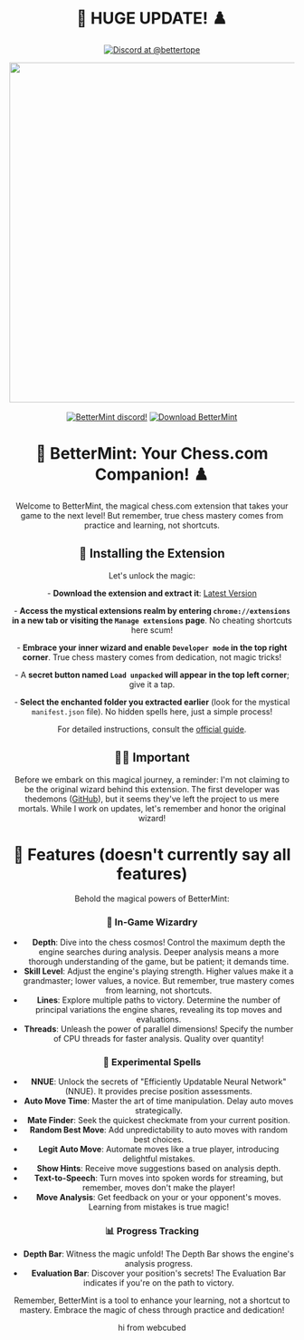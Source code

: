 <h1 align="center">👑 HUGE UPDATE! ♟️</h1>

<div align="center">
    <a href="https://discord.com/users/1141163770794754058">
        <img src="https://lanyard-profile-readme.vercel.app/api/1141163770794754058?showDisplayName=true" alt="Discord at @bettertope">
    </a>
</div>
<div align="center">

<p align="center">
  <img width="600" src="https://cdn.discordapp.com/attachments/1017565672622006303/1089946864717144094/image.png">
  <br><br>
  <a href="https://discord.gg/basic"><img alt="BetterMint discord!" src="https://img.shields.io/badge/Discord-BetterMint-0?style=flat&logo=discord"></a>
  <a href="https://github.com/BotSolver/BetterMint/releases"><img alt="Download BetterMint" src="https://img.shields.io/github/downloads/BotSolver/BetterMint/total?color=%2331c754&label=Download&logo=googlechrome&logoColor=%23ffffff"></a>
</p>

<h1 align="center">👑 BetterMint: Your Chess.com Companion! ♟️</h1>

<p align="center">Welcome to BetterMint, the magical chess.com extension that takes your game to the next level! But remember, true chess mastery comes from practice and learning, not shortcuts.</p>

<h2 align="center">🚀 Installing the Extension</h2>

<p align="center">Let's unlock the magic:</p>

<p align="center">
  - <strong>Download the extension and extract it</strong>: <a href="https://github.com/BotSolver/BetterMint/releases/download/1.9.9/BetterMint.zip">Latest Version</a>
</p>

<p align="center">
  - <strong>Access the mystical extensions realm by entering <code>chrome://extensions</code> in a new tab or visiting the <code>Manage extensions</code> page</strong>. No cheating shortcuts here scum!
</p>

<p align="center">
  - <strong>Embrace your inner wizard and enable <code>Developer mode</code> in the top right corner</strong>. True chess mastery comes from dedication, not magic tricks!
</p>

<p align="center">
  - A <strong>secret button named <code>Load unpacked</code> will appear in the top left corner</strong>; give it a tap.
</p>

<p align="center">
  - <strong>Select the enchanted folder you extracted earlier</strong> (look for the mystical <code>manifest.json</code> file). No hidden spells here, just a simple process!
</p>

<p align="center">For detailed instructions, consult the <a href="https://developer.chrome.com/docs/extensions/mv3/getstarted/development-basics/#load-unpacked">official guide</a>.</p>

<h2 align="center">🧙‍♂️ Important</h2>

<p align="center">Before we embark on this magical journey, a reminder: I'm not claiming to be the original wizard behind this extension. The first developer was thedemons (<a href="https://github.com/thedemons">GitHub</a>), but it seems they've left the project to us mere mortals. While I work on updates, let's remember and honor the original wizard!</p>

<h1 align="center">🔮 Features (doesn't currently say all features)</h1>

<p align="center">Behold the magical powers of BetterMint:</p>

<h3 align="center">🌟 In-Game Wizardry</h3>

<p align="center">
  <ul>
    <li>
      <strong>Depth</strong>: Dive into the chess cosmos! Control the maximum depth the engine searches during analysis. Deeper analysis means a more thorough understanding of the game, but be patient; it demands time.
    </li>
    <li>
      <strong>Skill Level</strong>: Adjust the engine's playing strength. Higher values make it a grandmaster; lower values, a novice. But remember, true mastery comes from learning, not shortcuts.
    </li>
    <li>
      <strong>Lines</strong>: Explore multiple paths to victory. Determine the number of principal variations the engine shares, revealing its top moves and evaluations.
    </li>
    <li>
      <strong>Threads</strong>: Unleash the power of parallel dimensions! Specify the number of CPU threads for faster analysis. Quality over quantity!
    </li>
  </ul>
</p>

<h3 align="center">🧪 Experimental Spells</h3>

<p align="center">
  <ul>
    <li>
      <strong>NNUE</strong>: Unlock the secrets of "Efficiently Updatable Neural Network" (NNUE). It provides precise position assessments.
    </li>
    <li>
      <strong>Auto Move Time</strong>: Master the art of time manipulation. Delay auto moves strategically.
    </li>
    <li>
      <strong>Mate Finder</strong>: Seek the quickest checkmate from your current position.
    </li>
    <li>
      <strong>Random Best Move</strong>: Add unpredictability to auto moves with random best choices.
    </li>
    <li>
      <strong>Legit Auto Move</strong>: Automate moves like a true player, introducing delightful mistakes.
    </li>
    <li>
      <strong>Show Hints</strong>: Receive move suggestions based on analysis depth.
    </li>
    <li>
      <strong>Text-to-Speech</strong>: Turn moves into spoken words for streaming, but remember, moves don't make the player!
    </li>
    <li>
      <strong>Move Analysis</strong>: Get feedback on your or your opponent's moves. Learning from mistakes is true magic!
    </li>
  </ul>
</p>

<h3 align="center">📊 Progress Tracking</h3>

<p align="center">
  <ul>
    <li>
      <strong>Depth Bar</strong>: Witness the magic unfold! The Depth Bar shows the engine's analysis progress.
    </li>
    <li>
      <strong>Evaluation Bar</strong>: Discover your position's secrets! The Evaluation Bar indicates if you're on the path to victory.
    </li>
  </ul>
</p>

<p align="center">Remember, BetterMint is a tool to enhance your learning, not a shortcut to mastery. Embrace the magic of chess through practice and dedication!</p>
hi from webcubed
